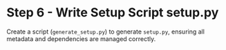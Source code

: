 # Step 6 - Write Setup Script setup.py

Create a script (`generate_setup.py`) to generate `setup.py`, ensuring all metadata and dependencies are managed correctly.